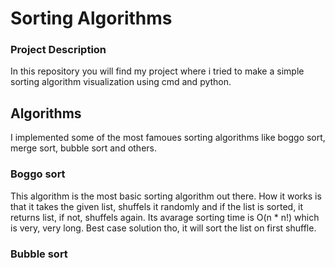 # Sorting Algorithms


### Project Description
In this repository you will find my project where i tried to make a simple sorting algorithm visualization using cmd and python.



## Algorithms 
I implemented some of the most famoues sorting algorithms like boggo sort, merge sort, bubble sort and others.


### Boggo sort
This algorithm is the most basic sorting algorithm out there. How it works is that it takes the given list, shuffels it randomly and if the list is sorted, it returns list, if not, shuffels again. Its avarage sorting time is O(n * n!) which is very, very long. Best case solution tho, it will sort the list on first shuffle.


### Bubble sort
